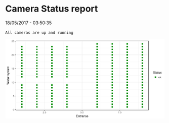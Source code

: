 Camera Status report
================
18/05/2017 - 03:50:35

    All cameras are up and running

![](camreport_files/figure-markdown_github/unnamed-chunk-2-1.png)
